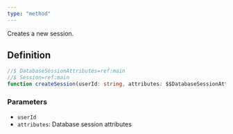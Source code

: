 ```yaml
---
type: "method"
---
```


Creates a new session.

## Definition

```ts
//$ DatabaseSessionAttributes=ref:main
//$ Session=ref:main
function createSession(userId: string, attributes: $$DatabaseSessionAttributes): Promise<$$Session>;
```

### Parameters

- `userId`
- `attributes`: Database session attributes
